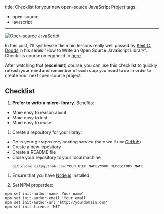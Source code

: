 title: Checklist for your new open-source JavaScript Project
tags:
  - open-source
  - javascript

---

![Open-source JavaScript](http://i.imgur.com/fIeyz2I.png)

In this post, I'll synthesize the main lessons really well passed by [Kent C. Dodds](https://twitter.com/kentcdodds) in his series "How to Write an Open Source JavaScript Library". Check his course on egghead.io [here](https://egghead.io/series/how-to-write-an-open-source-javascript-library). 

After watching that (**excellent**) course, you can use this checklist to quickly refresh your mind and remember of each step you need to do in order to create your next open-source project.

## Checklist

1. **Prefer to write a micro-library**. Benefits:
  - More easy to reason about
  - More easy to test
  - More easy to reuse

1. Create a repository for your libray:
  - Go to your git repository hosting service (here we'll use [GitHub](https://github.com/))
  - Create a new repository
  - Create a README file
  - Clone your repository to your local machine
    ```shell
    git clone git@github.com:YOUR_USER_NAME/YOUR_REPOSITORY_NAME
    ```

1. Ensure that you have [Node.js](https://nodejs.org) installed

1. Set NPM properties:
  ```shell
  npm set init-author-name 'Your name'
  npm set init-author-email 'Your email'
  npm set init-author-url 'http://yourdomain.com'
  npm set init-license 'MIT'
  ```
